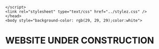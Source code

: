 <!DOCTYPE html>
<html lang="en">
    <head>
    <title>EMILIA HERNANDEZ</title>
    <meta charset="utf-8" />
    <meta name="viewport" content="width=device-width, initial-scale=1" />
    <link rel="icon" type="image/x-icon" href="../spiritscoutsPictures/wjMam_.png">
    <link rel="stylesheet" href="path/to/font-awesome/css/font-awesome.min.css"/>
    <link rel="stylesheet" href="https://cdn.jsdelivr.net/npm/bootstrap@4.0.0/dist/css/bootstrap.min.css" integrity="sha384-Gn5384xqQ1aoWXA+058RXPxPg6fy4IWvTNh0E263XmFcJlSAwiGgFAW/dAiS6JXm" crossorigin="anonymous">
    <script src="https://code.jquery.com/jquery-3.2.1.slim.min.js" integrity="sha384-KJ3o2DKtIkvYIK3UENzmM7KCkRr/rE9/Qpg6aAZGJwFDMVNA/GpGFF93hXpG5KkN" crossorigin="anonymous"></script>
    <script src="https://cdn.jsdelivr.net/npm/popper.js@1.12.9/dist/umd/popper.min.js" integrity="sha384-ApNbgh9B+Y1QKtv3Rn7W3mgPxhU9K/ScQsAP7hUibX39j7fakFPskvXusvfa0b4Q" crossorigin="anonymous"></script>
    <script src="https://cdn.jsdelivr.net/npm/bootstrap@4.0.0/dist/js/bootstrap.min.js" integrity="sha384-JZR6Spejh4U02d8jOt6vLEHfe/JQGiRRSQQxSfFWpi1MquVdAyjUar5+76PVCmYl" crossorigin="anonymous"></script>
    <link
    rel="stylesheet"
    href="https://cdnjs.cloudflare.com/ajax/libs/animate.css/4.1.1/animate.min.css"
  />
    <link href="https://cdn.jsdelivr.net/npm/bootstrap@5.0.0/dist/css/bootstrap.min.css" rel="stylesheet" />
  
    </script>
    <link rel="stylesheet" type="text/css" href="../stylez.css" />
    </head>
    <body style="background-color: rgb(29, 29, 29);color:white">
<H1>WEBSITE UNDER CONSTRUCTION<h1>
    </body>
</html>
